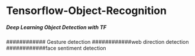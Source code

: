 # Tensorflow-Object-Recognition
##### Deep Learning Object Detection with TF
############ Gesture detection
############web direction detection
############face sentiment detection
